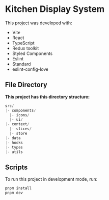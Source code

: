 # Kitchen Display System

This project was developed with:
 - Vite
 - React
 - TypeScript
 - Redux toolkit
 - Styled Components
 - Eslint
 - Standard
 - eslint-config-love

## File Directory

**This project has this directory structure:**

```js
src/
|- components/
  |- icons/
  |- ui/
|- context/
  |- slices/
  |- store
|- data
|- hooks
|- types
|- utils
```

## Scripts

To run this project in development mode, run:
```bash
pnpm install
pnpm dev
```